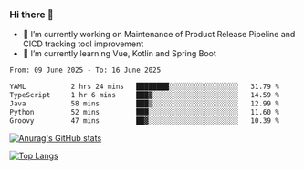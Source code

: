 ### Hi there 👋

- 🔭 I’m currently working on Maintenance of Product Release Pipeline and CICD tracking tool improvement
- 🌱 I’m currently learning Vue, Kotlin and Spring Boot

<!--START_SECTION:waka-->

```txt
From: 09 June 2025 - To: 16 June 2025

YAML           2 hrs 24 mins   ████████░░░░░░░░░░░░░░░░░   31.79 %
TypeScript     1 hr 6 mins     ███▓░░░░░░░░░░░░░░░░░░░░░   14.59 %
Java           58 mins         ███▒░░░░░░░░░░░░░░░░░░░░░   12.99 %
Python         52 mins         ███░░░░░░░░░░░░░░░░░░░░░░   11.60 %
Groovy         47 mins         ██▓░░░░░░░░░░░░░░░░░░░░░░   10.39 %
```

<!--END_SECTION:waka-->

[![Anurag's GitHub stats](https://github-readme-stats.vercel.app/api?username=yunhao981&show_icons=true&theme=solarized-dark)](https://github.com/anuraghazra/github-readme-stats)

[![Top Langs](https://github-readme-stats.vercel.app/api/top-langs/?username=yunhao981&theme=solarized-dark&layout=compact)](https://github.com/anuraghazra/github-readme-stats)

<!--
**yunhao981/yunhao981** is a ✨ _special_ ✨ repository because its `README.md` (this file) appears on your GitHub profile.

Here are some ideas to get you started:

- 🔭 I’m currently working on Maintenance of Release Pipeline and CICD tracking tool improvement
- 🌱 I’m currently learning Vue, Kotlin and Spring Boot
- 👯 I’m looking to collaborate on ...
- 🤔 I’m looking for help with ...
- 💬 Ask me about ...
- 📫 How to reach me: ...
- 😄 Pronouns: ...
- ⚡ Fun fact: ...
-->



